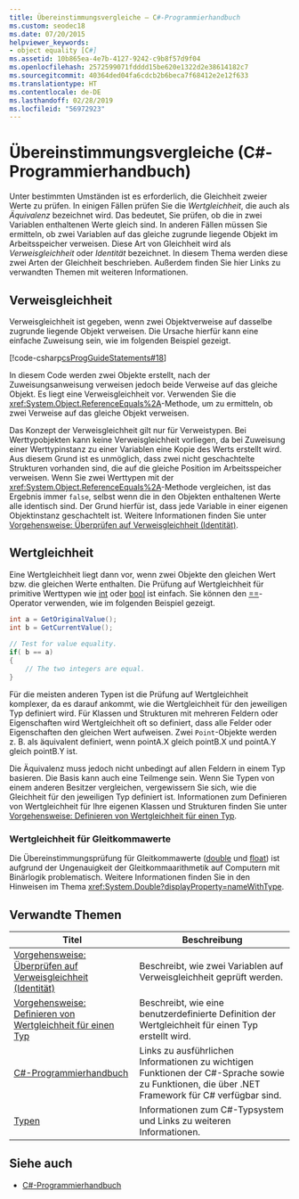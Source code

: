 ```yaml
---
title: Übereinstimmungsvergleiche – C#-Programmierhandbuch
ms.custom: seodec18
ms.date: 07/20/2015
helpviewer_keywords:
- object equality [C#]
ms.assetid: 10b865ea-4e7b-4127-9242-c9b8f57d9f04
ms.openlocfilehash: 2572599071fdddd15be620e1322d2e38614182c7
ms.sourcegitcommit: 40364ded04fa6cdcb2b6beca7f68412e2e12f633
ms.translationtype: HT
ms.contentlocale: de-DE
ms.lasthandoff: 02/28/2019
ms.locfileid: "56972923"
---
```

# <a name="equality-comparisons-c-programming-guide"></a>Übereinstimmungsvergleiche (C#-Programmierhandbuch)
Unter bestimmten Umständen ist es erforderlich, die Gleichheit zweier Werte zu prüfen. In einigen Fällen prüfen Sie die *Wertgleichheit*, die auch als *Äquivalenz* bezeichnet wird. Das bedeutet, Sie prüfen, ob die in zwei Variablen enthaltenen Werte gleich sind. In anderen Fällen müssen Sie ermitteln, ob zwei Variablen auf das gleiche zugrunde liegende Objekt im Arbeitsspeicher verweisen. Diese Art von Gleichheit wird als *Verweisgleichheit* oder *Identität* bezeichnet. In diesem Thema werden diese zwei Arten der Gleichheit beschrieben. Außerdem finden Sie hier Links zu verwandten Themen mit weiteren Informationen.  
  
## <a name="reference-equality"></a>Verweisgleichheit  
 Verweisgleichheit ist gegeben, wenn zwei Objektverweise auf dasselbe zugrunde liegende Objekt verweisen. Die Ursache hierfür kann eine einfache Zuweisung sein, wie im folgenden Beispiel gezeigt.  
  
 [!code-csharp[csProgGuideStatements#18](~/samples/snippets/csharp/VS_Snippets_VBCSharp/csProgGuideStatements/CS/Statements.cs#18)]  
  
 In diesem Code werden zwei Objekte erstellt, nach der Zuweisungsanweisung verweisen jedoch beide Verweise auf das gleiche Objekt. Es liegt eine Verweisgleichheit vor. Verwenden Sie die <xref:System.Object.ReferenceEquals%2A>-Methode, um zu ermitteln, ob zwei Verweise auf das gleiche Objekt verweisen.  
  
 Das Konzept der Verweisgleichheit gilt nur für Verweistypen. Bei Werttypobjekten kann keine Verweisgleichheit vorliegen, da bei Zuweisung einer Werttypinstanz zu einer Variablen eine Kopie des Werts erstellt wird. Aus diesem Grund ist es unmöglich, dass zwei nicht geschachtelte Strukturen vorhanden sind, die auf die gleiche Position im Arbeitsspeicher verweisen. Wenn Sie zwei Werttypen mit der <xref:System.Object.ReferenceEquals%2A>-Methode vergleichen, ist das Ergebnis immer `false`, selbst wenn die in den Objekten enthaltenen Werte alle identisch sind. Der Grund hierfür ist, dass jede Variable in einer eigenen Objektinstanz geschachtelt ist. Weitere Informationen finden Sie unter [Vorgehensweise: Überprüfen auf Verweisgleichheit (Identität)](../../../csharp/programming-guide/statements-expressions-operators/how-to-test-for-reference-equality-identity.md).  
  
## <a name="value-equality"></a>Wertgleichheit  
 Eine Wertgleichheit liegt dann vor, wenn zwei Objekte den gleichen Wert bzw. die gleichen Werte enthalten. Die Prüfung auf Wertgleichheit für primitive Werttypen wie [int](../../../csharp/language-reference/keywords/int.md) oder [bool](../../../csharp/language-reference/keywords/bool.md) ist einfach. Sie können den [==](../../../csharp/language-reference/operators/equality-comparison-operator.md)-Operator verwenden, wie im folgenden Beispiel gezeigt.  
  
```csharp  
int a = GetOriginalValue();  
int b = GetCurrentValue();  
  
// Test for value equality.   
if( b == a)   
{  
    // The two integers are equal.  
}  
```  
  
 Für die meisten anderen Typen ist die Prüfung auf Wertgleichheit komplexer, da es darauf ankommt, wie die Wertgleichheit für den jeweiligen Typ definiert wird. Für Klassen und Strukturen mit mehreren Feldern oder Eigenschaften wird Wertgleichheit oft so definiert, dass alle Felder oder Eigenschaften den gleichen Wert aufweisen. Zwei `Point`-Objekte werden z. B. als äquivalent definiert, wenn pointA.X gleich pointB.X und pointA.Y gleich pointB.Y ist.  
  
 Die Äquivalenz muss jedoch nicht unbedingt auf allen Feldern in einem Typ basieren. Die Basis kann auch eine Teilmenge sein. Wenn Sie Typen von einem anderen Besitzer vergleichen, vergewissern Sie sich, wie die Gleichheit für den jeweiligen Typ definiert ist. Informationen zum Definieren von Wertgleichheit für Ihre eigenen Klassen und Strukturen finden Sie unter [ Vorgehensweise: Definieren von Wertgleichheit für einen Typ](../../../csharp/programming-guide/statements-expressions-operators/how-to-define-value-equality-for-a-type.md).  
  
### <a name="value-equality-for-floating-point-values"></a>Wertgleichheit für Gleitkommawerte  
 Die Übereinstimmungsprüfung für Gleitkommawerte ([double](../../../csharp/language-reference/keywords/double.md) und [float](../../../csharp/language-reference/keywords/float.md)) ist aufgrund der Ungenauigkeit der Gleitkommaarithmetik auf Computern mit Binärlogik problematisch. Weitere Informationen finden Sie in den Hinweisen im Thema <xref:System.Double?displayProperty=nameWithType>.  
  
## <a name="related-topics"></a>Verwandte Themen  
  
|Titel|Beschreibung|  
|-----------|-----------------|  
|[Vorgehensweise: Überprüfen auf Verweisgleichheit (Identität)](../../../csharp/programming-guide/statements-expressions-operators/how-to-test-for-reference-equality-identity.md)|Beschreibt, wie zwei Variablen auf Verweisgleichheit geprüft werden.|  
|[Vorgehensweise: Definieren von Wertgleichheit für einen Typ](../../../csharp/programming-guide/statements-expressions-operators/how-to-define-value-equality-for-a-type.md)|Beschreibt, wie eine benutzerdefinierte Definition der Wertgleichheit für einen Typ erstellt wird.|  
|[C#-Programmierhandbuch](../../../csharp/programming-guide/index.md)|Links zu ausführlichen Informationen zu wichtigen Funktionen der C#-Sprache sowie zu Funktionen, die über .NET Framework für C# verfügbar sind.|  
|[Typen](../../../csharp/programming-guide/types/index.md)|Informationen zum C#-Typsystem und Links zu weiteren Informationen.|  
  
## <a name="see-also"></a>Siehe auch

- [C#-Programmierhandbuch](../../../csharp/programming-guide/index.md)
